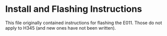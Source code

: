 # Install and Flashing Instructions

This file originally contained instructions for flashing the E011. Those do not apply to H345 (and new ones have not been written).